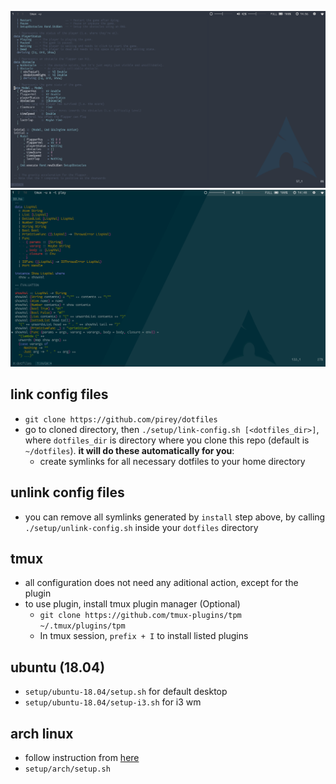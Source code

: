 ![](https://raw.githubusercontent.com/pirey/dotfiles/master/scrot/scrot-blended.png)
![](https://raw.githubusercontent.com/pirey/dotfiles/master/scrot/scrot-solarized.png)

## link config files
+ `git clone https://github.com/pirey/dotfiles`
+ go to cloned directory, then `./setup/link-config.sh [<dotfiles_dir>]`, where `dotfiles_dir` is directory where you clone this repo (default is `~/dotfiles`). **it will do these automatically for you**:
    - create symlinks for all necessary dotfiles to your home directory

## unlink config files
+ you can remove all symlinks generated by `install` step above, by calling `./setup/unlink-config.sh` inside your `dotfiles` directory

## tmux
+ all configuration does not need any aditional action, except for the plugin
+ to use plugin, install tmux plugin manager (Optional)
    - `git clone https://github.com/tmux-plugins/tpm ~/.tmux/plugins/tpm`
    - In tmux session, `prefix + I` to install listed plugins


## ubuntu (18.04)

+ `setup/ubuntu-18.04/setup.sh` for default desktop
+ `setup/ubuntu-18.04/setup-i3.sh` for i3 wm

## arch linux

+ follow instruction from [here](https://gist.github.com/pirey/847c7a212db91d1337a35673d610f8ea)
+ `setup/arch/setup.sh`
